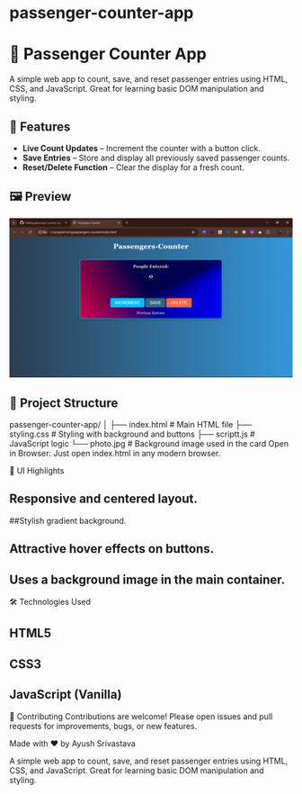 # passenger-counter-app
# 🧮 Passenger Counter App

A simple web app to count, save, and reset passenger entries using HTML, CSS, and JavaScript. Great for learning basic DOM manipulation and styling.

## 🚀 Features

- **Live Count Updates** – Increment the counter with a button click.
- **Save Entries** – Store and display all previously saved passenger counts.
- **Reset/Delete Function** – Clear the display for a fresh count.

## 🖼️ Preview

![Screenshot](preview.png)

## 📁 Project Structure

passenger-counter-app/
│
├── index.html # Main HTML file
├── styling.css # Styling with background and buttons
├── scriptt.js # JavaScript logic
└── photo.jpg # Background image used in the card
Open in Browser:
Just open index.html in any modern browser.

📸 UI Highlights
## Responsive and centered layout.

 ##Stylish gradient background.

## Attractive hover effects on buttons.

## Uses a background image in the main container.

🛠️ Technologies Used
  ## HTML5

## CSS3

## JavaScript (Vanilla)

🤝 Contributing
Contributions are welcome! Please open issues and pull requests for improvements, bugs, or new features.

Made with ❤️ by Ayush Srivastava

A simple web app to count, save, and reset passenger entries using HTML, CSS, and JavaScript. Great for learning basic DOM manipulation and styling.
